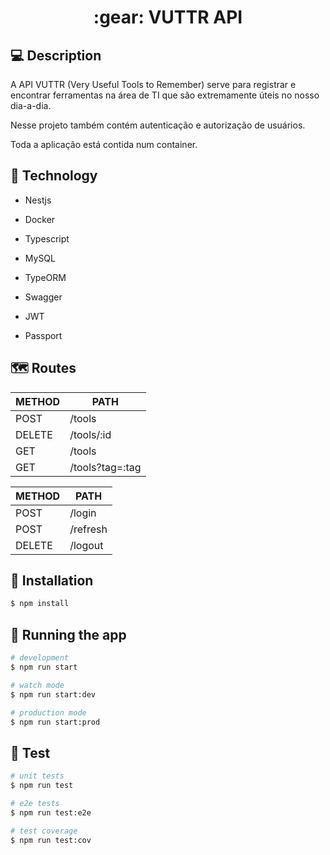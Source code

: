 <h1 align="center"> :gear: VUTTR API

## :computer: Description

A API VUTTR (Very Useful Tools to Remember) serve para registrar e encontrar ferramentas na área de TI que são extremamente úteis no nosso dia-a-dia.

Nesse projeto também contém autenticação e autorização de usuários.

Toda a aplicação está contida num container.

## :rocket: Technology

- Nestjs

- Docker

- Typescript

- MySQL

- TypeORM

- Swagger

- JWT

- Passport

## :world_map: Routes

METHOD | PATH | 
|---|---|
| POST | /tools |
| DELETE | /tools/:id |
| GET | /tools |
| GET | /tools?tag=:tag |

METHOD | PATH | 
|---|---|
| POST | /login |
| POST | /refresh |
| DELETE | /logout |

## :hammer: Installation

```bash
$ npm install
```

## :woman_dancing: Running the app

```bash
# development
$ npm run start

# watch mode
$ npm run start:dev

# production mode
$ npm run start:prod
```

## :microscope: Test

```bash
# unit tests
$ npm run test

# e2e tests
$ npm run test:e2e

# test coverage
$ npm run test:cov
```


